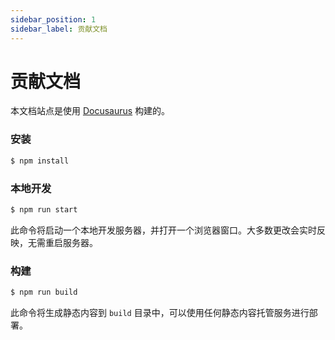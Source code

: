 ```yaml
---
sidebar_position: 1
sidebar_label: 贡献文档
---
```


# 贡献文档

本文档站点是使用 [Docusaurus](https://docusaurus.io/) 构建的。

### 安装

```sh
$ npm install
```

### 本地开发

```sh
$ npm run start
```

此命令将启动一个本地开发服务器，并打开一个浏览器窗口。大多数更改会实时反映，无需重启服务器。

### 构建

```sh
$ npm run build
```

此命令将生成静态内容到 `build` 目录中，可以使用任何静态内容托管服务进行部署。
